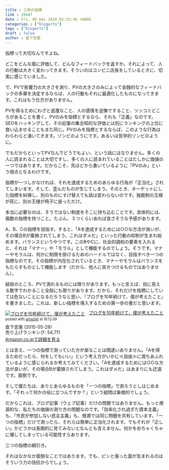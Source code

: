 ```yaml
---
title : 三角の指標
link : 19447
date : Fri, 09 Dec 2016 02:35:46 +0000
categories : ["blogarts"]
tags : ["blogarts"]
draft : false
author : 倉下忠憲
---
```


指標って大切なんですよね。

どこをどんな風に評価して、どんなフィードバックを返すか。それによって、人の行動は大きく変わってきます。そういのはコンビニ店長をしているときに、切実に感じていました。

で、PVで影響力の大きさを測り、PVの大きさのみによって金銭的なフィードバックの多寡を決定するならば、人の行動もそれに最適化したものになってきます。これはもう仕方がありません。

PVを得るためにわざと過激なこと、人の感情を逆撫ですること、ツッコミどころがあることを書く。PVのみを指標とするなら、それも「正義」なのです。SEOをハッキングして、その記事の集合知的な評価とは別にランキングの上位に食い込ませることもまた同じ。PVのみを指標とするならば、このような行為はわらわらと湧いてきます。ゾンビのようにです。あるいは哲学的ゾンビのように。

でもだからといってPVなんでどうでもよい、という話にはなりません。多くの人に読まれることは大切ですし、多くの人に読まれていることはたしかに価値の一つではあります。だからこそ、先ほどから書いているように「PVのみ」という視点となるわけです。

指標が一つしかなければ、それを達成するためのあらゆる行為が「正当化」されてしまいます。そして、歪んだものが生じてしまう。そのとき、ターゲットにした指標を糾弾し、別のものにすげ替えても話は変わらないのです。独裁制の王様が死に、別の王様が椅子に座っただけ。

本当に必要なのは、そうではない制度をそこに持ち込むことです。具体的には、複数の指標を持つこと。たぶん、３つくらいあれば良さそうな予感があります。

A、B、Cの指標を目指す。すると、「Aを達成するためには○○な方法が良いが、その場合Bが棄損されてしまう。これはダメだ」といった行動の抑制が生まれ始めます。バランスというやつです。このBやCに、社会的調和の要素を入れると、それは「マナー」や「モラル」として機能するのでしょう。そうです。マナーやモラルは、何かに制限を掛けるためのハードルではなく、目指すべき一つの指標なのです。その指標が内在化されているとき、マナーやモラルはバランスをもたらすものとして機能します（だから、他人に突きつけるものではありません）。

結局のところ、PVで測れるものには限りがあります。もっと言えば、目に見える数字でわかること全般にも限りがあります。だから、それだけを指標にしていては危ないことになるだろうなと思い、『ブログを10年続けて、僕が考えたこと』を書きました。これは、新しい指標を導入するための第一歩の書だと思います。

<div class="amazlet-box" style="margin-bottom:0px;"><div class="amazlet-image" style="float:left;margin:0px 12px 1px 0px;"><a href="http://www.amazon.co.jp/exec/obidos/ASIN/B00YI05M1K/rashita1000-22/ref=nosim/" name="amazletlink" target="_blank"><img src="http://ecx.images-amazon.com/images/I/41qzGeKnNEL._SL160_.jpg" alt="ブログを10年続けて、僕が考えたこと" style="border: none;" /></a></div><div class="amazlet-info" style="line-height:120%; margin-bottom: 10px"><div class="amazlet-name" style="margin-bottom:10px;line-height:120%"><a href="http://www.amazon.co.jp/exec/obidos/ASIN/B00YI05M1K/rashita1000-22/ref=nosim/" name="amazletlink" target="_blank">ブログを10年続けて、僕が考えたこと</a><div class="amazlet-powered-date" style="font-size:80%;margin-top:5px;line-height:120%">posted with <a href="http://www.amazlet.com/" title="amazlet" target="_blank">amazlet</a> at 16.12.09</div></div><div class="amazlet-detail">倉下忠憲 (2015-05-28)<br />売り上げランキング: 54,711<br /></div><div class="amazlet-sub-info" style="float: left;"><div class="amazlet-link" style="margin-top: 5px"><a href="http://www.amazon.co.jp/exec/obidos/ASIN/B00YI05M1K/rashita1000-22/ref=nosim/" name="amazletlink" target="_blank">Amazon.co.jpで詳細を見る</a></div></div></div><div class="amazlet-footer" style="clear: left"></div></div>


とは言え、一つの指標で測っていた方が楽なことは間違いありません。「Aを得るためだったら、何をしてもいい」という考え方がいかに≪自由≫に満ちあふれているように感じられるか考えてみてください。「Aを達成するためには○○な方法が良いが、その場合Bが棄損されてしまう。これはダメだ」はあまりにも迂遠です。面倒です。

そして僕たちは、ありとあらゆるものを「一つの指標」で測ろうとしはじめます。「それって何かの役に立つんですか？」という疑問は象徴的でしょう。

だからこれは、ブログ記事（ウェブ記事）だけの問題ではありません。もっと根源的な、私たちの価値の測り方の問題なのです。「効率化され過ぎた資本主義」も、「市民が参加しない民主主義」も、根源では同じ問題を共有しています。「一つの指標」だけで測ったら、それらは簡単に正当化されます。でもそれが「正しい」かどうかは長期的に見てみないとなんとも言えません。何かをめちゃくちゃに壊してしまっている可能性すらあります。

三つの指標の綱引き。

それはなかなか面倒なことではあります。でも、ピンと張った面が生まれるのはそういう力の拮抗からでしょう。